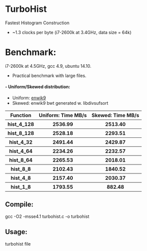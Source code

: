 TurboHist
=========

Fastest Histogram Construction
- ~1.3 clocks per byte (i7-2600k at 3.4GHz, data size = 64k)

# Benchmark:
i7-2600k at 4.5GHz, gcc 4.9, ubuntu 14.10.
- Practical benchmark with large files.

#### - Uniform/Skewed distribution: 
 - Uniform: [enwik9](http://mattmahoney.net/dc/text.html)
 - Skewed: enwik9 bwt generated w. libdivsufsort
 
<table>
<tr><th>Function</th><th>Uniform: Time MB/s</th><th>Skewed: Time MB/s</th></tr>
<tr><th>hist_4_128</th><th>2536.99</th><th>2513.40</th></tr>
<tr><th>hist_8_128</th><th>2528.18</th><th>2293.51</th></tr>
<tr><th>hist_4_32</th><th>2491.44</th><th>2429.87</th></tr>
<tr><th>hist_4_64</th><th>2234.26</th><th>2232.57</th></tr>
<tr><th>hist_8_64</th><th>2265.53</th><th>2018.01</th></tr>
<tr><th>hist_8_8</th><th>2102.43</th><th>1840.52</th></tr>
<tr><th>hist_4_8</th><th>2157.40</th><th>2030.37</th></tr>
<tr><th>hist_1_8</th><th>1793.55</th><th>882.48</th></tr>
</table>

## Compile:
  gcc -O2 -msse4.1 turbohist.c -o turbohist

## Usage:
  turbohist file
  

